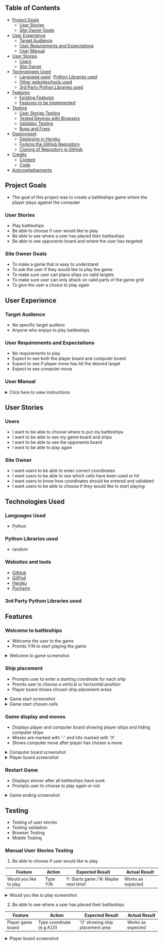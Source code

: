 





## Table of Contents
- [Project Goals](#project-goals)
    - [User Stories](#user-stories)
    - [Site Owner Goals](#site-owner-goals)
- [User Experience](#user-experience)
    - [Target Audience](#target-audience)
    - [User Requirements and Expectations](#user-requirements-and-expectations)
    - [User Manual](#user-manual)
- [User Stories](#user-stories)
    - [Users](#users)
    - [Site Owner](#site-owner)
- [Technologies Used](#technology-used)
    - [Language used](#language-used)
    -[Python Libraries used](#python-libraries-used)
    - [Other websites/tools used](#other-websitestools-used)
    - [3rd Party Python Libraries used](#3rd-party-python-libraries-used)
- [Features](#features)
    - [Existing Features](#existing-features)
    - [Features to be implemented](#features-to-be-implemented)
- [Testing](#testing)
    - [User Stories Testing](#user-stories-testing)
    - [Tested Devices with Browsers](#tested-devices-with-browsers)
    - [Validator Testing](#validator-testing)
    - [Bugs and Fixes](#bugs-and-fixes)
- [Deployment](#deployment)
    - [Deploying in Heroku](#deploying-the-website-in-heroko)
    - [Forking the GitHub Repository](#forking-the-github-repository)
    - [Cloning of Repository in GitHub](#cloning-the-repository-in-github)
- [Credits](#credits)
    - [Content](#content)
    - [Code](#code)
- [Acknowledgements](#acknowledgements)

## Project Goals
  - The goal of this project was to create a battleships game where the player plays against the computer

### User Stories
- Play battleships
- Be able to choose if user would like to play
- Be able to see where a user has placed their battleships
- Be able to see opponents board and where the user has targeted

### Site Owner Goals
- To make a game that is easy to understand
- To ask the user if they would like to play the game
- To make sure user can place ships on valid targets
- To make sure user can only attack on valid parts of the game grid
- To give the user a choice to play again

## User Experience

### Target Audience
- No specific target audienc
- Anyone who enjoys to play battleships

### User Requirements and Expectations
- No requirements to play
- Expect to see both the player board and computer board 
- Expect to see if player move has hit the desired target
- Expect to see computer move 

### User Manual
<details><summary>Click here to view instructions</summary>

#### Welcome to game

- Once game is started up asks user if they would like to play
- User must enter y/n
- Any other unput prompt user to try again

#### Placing battleships
- Player starts out with 5 ships (Carrier: 5 cells, Battleship: 4 cells, Cruiser: 3 cells, Submarine: 3 cells, Destroyer: 2 cells)
- When game starts it will prompt user to enter a coordinate to place ships
- Once a player has chosen a coordinate, the prompt will ask if player would like placement to be "V" for vertical
or "H" for horizontal.
- Areas where the player battleships are place are marked with 'O'
- Computer battleships will be placed randomly and are hidden from the player

#### Player turn
- Once all player battleships have been placed, the game begins
- Player will be asked to choose a coordinate to attack (e.g A1)
- If the player enters anything other than a coordinate they will prompted to try again
- If a player misses a computer battleship they will see a message saying "Miss!"
- If a player hits a computer battleship they will see a message saying "Hit!"
- Areas where the player has missed will be marked with '-' and hits marked with 'X' on the board
- If a player chooses an already chosen coordinate they will receive a message saying 
"You already targeted this cell." and prompting a user to enter another coordinate

#### Computer turn
- Once a player has chosen a coordinate to attack the computer will also choose a coordinate
- Underneath the computer board the player will see if the computer has missed or hit a target 
- Underneath the computer move showing where the computer has hit on their board
- If a computer has missed a coordinate, it will be marked with '-'
- If a computer has hit a coordinate, it will be marked with 'X' 

#### Win or lose
- Once a player has hit all the computer battleship cells they will recieve the message 
"Congratulations! You sank all the computer's ships."
- If the computer hits all players battleship cells they will revieve the message 
"Game Over! The computer sank all your ships."

#### Restart game
- Once the game is over user is asked whether the would like to play again Y/N
- If user selects "Y" the game will reset the game
- If user selects "N" the game will exit with a goodbye message

</details>

## User Stories

### Users
- I want to be able to choose where to put my battleships
- I want to be able to see my game board and ships
- I want to be able to see the opponents board
- I want to be able to play again

### Site Owner
- I want users to be able to enter correct coordinates
- I want users to be able to see which cells have been used or hit
- I want users to know how coordinates should be entered and validated
- I want users to be able to choose if they would like to start playing

## Technologies Used

### Languages Used
- Python

### Python Libraries used
- random 

### Websites and tools
- [GitHub](https://github.com/)
- [GitPod](https://www.gitpod.io/)
- [Heroku](https://www.heroku.com/)
- [Pycharm](https://www.jetbrains.com/pycharm/)

### 3rd Party Python Libraries used


## Features

### Welcome to battleships
- Welcome the user to the game
- Promts Y/N to start playing the game

<details>
    <summary>Welcome to game screenshot</summary>
    <img src="assets/screenshots/welcome.png">
</details>  

### Ship placement
- Prompts user to enter a starting coordinate for each ship
- Promts user to choose a vertical or horizontal position
- Player board shows chosen ship placement areas

<details>
    <summary>Game start screenshot</summary>
    <img src="assets/screenshots/game-start.png">
</details>  

<details>
    <summary>Game start chosen cells</summary>
    <img src="assets/screenshots/game-start-2.png">
</details> 

### Game display and moves
- Displays player and computer board showing player ships and hiding computer ships
- Misses are marked with '-' and hits marked with 'X'
- Shows computer move after player has chosen a move

<details>
    <summary>Computer board screenshot</summary>
    <img src="assets/screenshots/computer-board.png">
</details> 

<details>
    <summary>Player board screenshot</summary>
    <img src="assets/screenshots/player-board.png">
</details> 

### Restart Game
- Displays winner after all battleships have sunk
- Prompts user to choose to play again or not

<details>
    <summary>Game ending screenshot</summary>
    <img src="assets/screenshots/game-end.png">
</details> 

## Testing
- Testing of user stories
- Testing validation
- Browser Testing
- Mobile Testing

### Manual User Stories Testing

1. Be able to choose if user would like to play

| **Feature**   | **Action**                    | **Expected Result**          | **Actual Result** |
| ------------- | ----------------------------- | ---------------------------- | ----------------- |
| Would you like to play | Type Y/N | Y: Starts game / N: Maybe next time! | Works as expected

<details>
    <summary>Would you like to play screenshot</summary>
    <img src="assets/screenshots/welcome.png">
</details> 

2. Be able to see where a user has placed their battleships

| **Feature**   | **Action**                    | **Expected Result**          | **Actual Result** |
| ------------- | ----------------------------- | ---------------------------- | ----------------- |
| Player game board | Type coordinate (e.g A10) | 'O' showing ship placement area | Works as expected

<details>
    <summary>Player board screenshot</summary>
    <img src="assets/screenshots/player-board-2.png">
</details> 